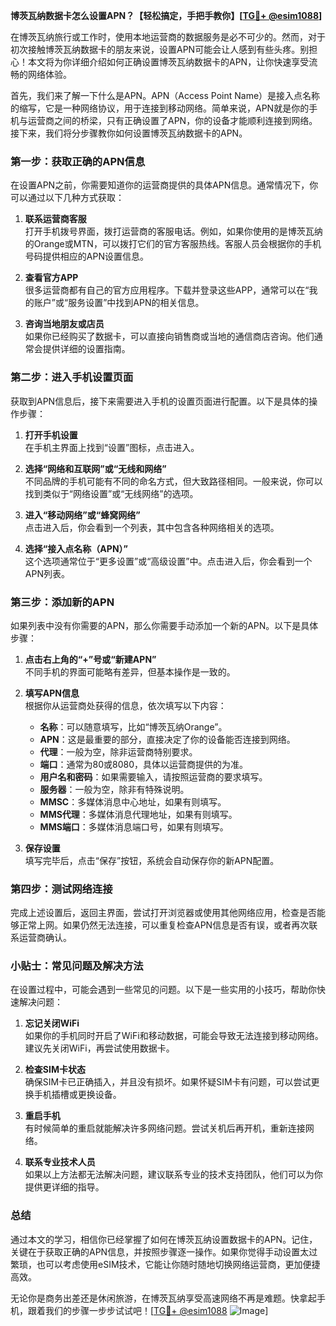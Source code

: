 **博茨瓦纳数据卡怎么设置APN？【轻松搞定，手把手教你】[[TG💪+ @esim1088](https://t.me/s/esim1088)]**

在博茨瓦纳旅行或工作时，使用本地运营商的数据服务是必不可少的。然而，对于初次接触博茨瓦纳数据卡的朋友来说，设置APN可能会让人感到有些头疼。别担心！本文将为你详细介绍如何正确设置博茨瓦纳数据卡的APN，让你快速享受流畅的网络体验。

首先，我们来了解一下什么是APN。APN（Access Point Name）是接入点名称的缩写，它是一种网络协议，用于连接到移动网络。简单来说，APN就是你的手机与运营商之间的桥梁，只有正确设置了APN，你的设备才能顺利连接到网络。接下来，我们将分步骤教你如何设置博茨瓦纳数据卡的APN。

### 第一步：获取正确的APN信息

在设置APN之前，你需要知道你的运营商提供的具体APN信息。通常情况下，你可以通过以下几种方式获取：

1. **联系运营商客服**  
   打开手机拨号界面，拨打运营商的客服电话。例如，如果你使用的是博茨瓦纳的Orange或MTN，可以拨打它们的官方客服热线。客服人员会根据你的手机号码提供相应的APN设置信息。

2. **查看官方APP**  
   很多运营商都有自己的官方应用程序。下载并登录这些APP，通常可以在“我的账户”或“服务设置”中找到APN的相关信息。

3. **咨询当地朋友或店员**  
   如果你已经购买了数据卡，可以直接向销售商或当地的通信商店咨询。他们通常会提供详细的设置指南。

### 第二步：进入手机设置页面

获取到APN信息后，接下来需要进入手机的设置页面进行配置。以下是具体的操作步骤：

1. **打开手机设置**  
   在手机主界面上找到“设置”图标，点击进入。

2. **选择“网络和互联网”或“无线和网络”**  
   不同品牌的手机可能有不同的命名方式，但大致路径相同。一般来说，你可以找到类似于“网络设置”或“无线网络”的选项。

3. **进入“移动网络”或“蜂窝网络”**  
   点击进入后，你会看到一个列表，其中包含各种网络相关的选项。

4. **选择“接入点名称（APN）”**  
   这个选项通常位于“更多设置”或“高级设置”中。点击进入后，你会看到一个APN列表。

### 第三步：添加新的APN

如果列表中没有你需要的APN，那么你需要手动添加一个新的APN。以下是具体步骤：

1. **点击右上角的“+”号或“新建APN”**  
   不同手机的界面可能略有差异，但基本操作是一致的。

2. **填写APN信息**  
   根据你从运营商处获得的信息，依次填写以下内容：
   - **名称**：可以随意填写，比如“博茨瓦纳Orange”。
   - **APN**：这是最重要的部分，直接决定了你的设备能否连接到网络。
   - **代理**：一般为空，除非运营商特别要求。
   - **端口**：通常为80或8080，具体以运营商提供的为准。
   - **用户名和密码**：如果需要输入，请按照运营商的要求填写。
   - **服务器**：一般为空，除非有特殊说明。
   - **MMSC**：多媒体消息中心地址，如果有则填写。
   - **MMS代理**：多媒体消息代理地址，如果有则填写。
   - **MMS端口**：多媒体消息端口号，如果有则填写。

3. **保存设置**  
   填写完毕后，点击“保存”按钮，系统会自动保存你的新APN配置。

### 第四步：测试网络连接

完成上述设置后，返回主界面，尝试打开浏览器或使用其他网络应用，检查是否能够正常上网。如果仍然无法连接，可以重复检查APN信息是否有误，或者再次联系运营商确认。

### 小贴士：常见问题及解决方法

在设置过程中，可能会遇到一些常见的问题。以下是一些实用的小技巧，帮助你快速解决问题：

1. **忘记关闭WiFi**  
   如果你的手机同时开启了WiFi和移动数据，可能会导致无法连接到移动网络。建议先关闭WiFi，再尝试使用数据卡。

2. **检查SIM卡状态**  
   确保SIM卡已正确插入，并且没有损坏。如果怀疑SIM卡有问题，可以尝试更换手机插槽或更换设备。

3. **重启手机**  
   有时候简单的重启就能解决许多网络问题。尝试关机后再开机，重新连接网络。

4. **联系专业技术人员**  
   如果以上方法都无法解决问题，建议联系专业的技术支持团队，他们可以为你提供更详细的指导。

### 总结

通过本文的学习，相信你已经掌握了如何在博茨瓦纳设置数据卡的APN。记住，关键在于获取正确的APN信息，并按照步骤逐一操作。如果你觉得手动设置太过繁琐，也可以考虑使用eSIM技术，它能让你随时随地切换网络运营商，更加便捷高效。

无论你是商务出差还是休闲旅游，在博茨瓦纳享受高速网络不再是难题。快拿起手机，跟着我们的步骤一步步试试吧！[[TG💪+ @esim1088](https://t.me/s/esim1088) ![Image](https://i.postimg.cc/4NQfJmqS/Snipaste-2025-05-13-00-14-12.png)]